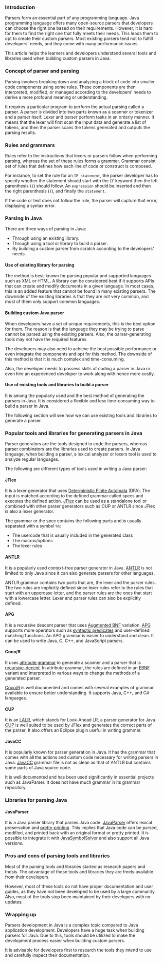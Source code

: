 ﻿### Introduction
Parsers form an essential part of any programming language. Java programming language offers many open-source parsers that developers can choose the right one based on their requirements. However, it is hard for them to find the right one that fully meets their needs. This leads them to opt to create their custom parsers. Most existing parsers tend not to fulfill developers' needs, and they come with many performance issues.

This article helps the learners and developers understand several tools and libraries used when building custom parsers in Java.

### Concept of parser and parsing
Parsing involves breaking down and analyzing a block of code into smaller code components using some rules. These components are then interpreted, modified, or managed according to the developers’ needs to derive a more profound meaning or understanding.

It requires a particular program to perform the actual parsing called a parser. A parser is divided into two parts known as a scanner or tokenizer and a parser itself. Lexer and parser perform tasks in an orderly manner. It means that the lexer will first scan the input data and generate a list of tokens, and then the parser scans the tokens generated and outputs the parsing results.

### Rules and grammars
Rules refer to the instructions that lexers or parsers follow when performing parsing, whereas the set of these rules forms a grammar. Grammar consist set of rules that defines how each line of code or construct is composed.

For instance, to set the rule for an `IF statement`, the parser developer has to specify whether the statement should start with the `IF` keyword then the left parenthesis (`(`) should follow. An `expression` should be inserted and then the right parenthesis (`)`), and finally the `statement`.

If the code or text does not follow the rule, the parser will capture that error, displaying a syntax error.

### Parsing in Java
There are three ways of parsing in Java:
- Through using an existing library.
- Through using a tool or library to build a parser.
- By building a custom parser from scratch according to the developers' needs.

#### Use of existing library for parsing
The method is best-known for parsing popular and supported languages such as XML or HTML. A library can be considered best if it supports APIs that can create and modify documents in a given language. In most cases, this is an added feature that cannot be found in many existing parsers. The downside of the existing libraries is that they are not very common, and most of them only support common languages.

#### Building custom Java parser
When developers have a set of unique requirements, this is the best option for them. The reason is that the language they may be trying to parse cannot be parsed using the existing parsers. Also, the parser-generating tools may not have the required features.

The developers may also need to achieve the best possible performance or even integrate the components and opt for this method. The downside of this method is that it is much complex and time-consuming.

Also, the developer needs to possess skills of coding a parser in Java or even hire an experienced developer to work along with hence more costly.

#### Use of existing tools and libraries to build a parser
It is among the popularly used and the best method of generating the parsers in Java. It is considered a flexible and less time-consuming way to build a parser in Java.

The following section will see how we can use existing tools and libraries to generate a parser.

### Popular tools and libraries for generating parsers in Java
Parser generators are the tools designed to code the parsers, whereas parser combinators are the libraries used to create parsers. In Java language, when building a parser, a lexical analyzer or lexers tool is used to analyze regular languages.

The following are different types of tools used in writing a Java parser:

#### JFlex
It is a lexer generator that uses [Deterministic Finite Automata](https://www.javatpoint.com/deterministic-finite-automata) (DFA). The input is matched according to the defined grammar called specs and executes the defined action. [JFlex](https://jflex.de/) can be used as a standalone tool or combined with other parser generators such as CUP or ANTLR since JFlex is also a lexer generator.

The grammar or the spec contains the following parts and is usually separated with a symbol `%%`:
- The usercode that is usually included in the generated class
- The macros/options
- The lexer rules

#### ANTLR
It is a popularly used context-free parser generator in Java. [ANTLR](https://www.antlr.org/) is not limited to only Java since it can also generate parsers for other languages.

ANTLR grammar contains two parts that are, the lexer and the parser rules. The two rules are implicitly defined since lexer rules refer to the rules that start with an uppercase letter, and the parser rules are the ones that start with a lowercase letter. Lexer and parser rules can also be explicitly defined.

#### APG
It is a recursive descent parser that uses [Augmented BNF](https://en.wikipedia.org/wiki/Augmented_Backus%E2%80%93Naur_form) variation. [APG](https://sabnf.com/) supports more operators such as [syntactic predicates](https://en.wikipedia.org/wiki/Syntactic_predicate) and user-defined matching functions. An APG grammar is easier to understand and clean. It can be used to write Java, C, C++, and JavaScript parsers.

#### Coco/R
It uses [attribute grammar](http://melt.cs.umn.edu/silver/tutorial/4_attribute_grammars/) to generate a scanner and a parser that is [recursive-decent](https://www.geeksforgeeks.org/recursive-descent-parser/). In attribute grammar, the rules are defined in an [EBNF](https://tomassetti.me/ebnf/) variant and interpreted in various ways to change the methods of a generated parser.

[Coco/R](https://csis.pace.edu/~bergin/compiler/coco/CocoJava.html) is well documented and comes with several examples of grammar available to ensure better understanding. It supports Java, C++, and C# languages.

#### CUP
It is an [LALR](https://www.geeksforgeeks.org/lalr-parser-with-examples/), which stands for Look-Ahead LR, a parser generator for Java. [CUP](http://www2.cs.tum.edu/projects/cup/) is well suited to be used by JFlex and generates the correct parts of the parser. It also offers an Eclipse plugin useful in writing grammar.

#### JavaCC
It is popularly known for parser generation in Java. It has the grammar that comes with all the actions and custom code necessary for writing parsers in Java. [JavaCC](https://cs.lmu.edu/~ray/notes/javacc/) grammar file is not as clean as that of ANTLR but contains some parts of Java source code.

It is well documented and has been used significantly in essential projects such as JavaParser. It does not have much grammar in its grammar repository.

### Libraries for parsing Java
#### JavaParser
It is a Java parser library that parses Java code. [JavaParser](https://javaparser.org/) offers lexical preservation and [pretty-printing](https://en.wikipedia.org/wiki/Prettyprint). This implies that Java code can be parsed, modified, and printed back with an original format or pretty printed.  It is possible to integrate it with [JavaSymbolSolver](https://github.com/javaparser/javasymbolsolver) and also support all Java versions.

### Pros and cons of parsing tools and libraries
Most of the parsing tools and libraries started as research papers and thesis. The advantage of these tools and libraries they are freely available from their developers.

However, most of these tools do not have proper documentation and user guides, as they have not been developed to be used by a large community. Also, most of the tools stop been maintained by their developers with no updates.

### Wrapping up
Parsers development in Java is a complex topic compared to Java application development. Developers have a huge task when building parsers for Java. Due to this, tools should be utilized to make the development process easier when building custom parsers.

It is advisable for developers first to research the tools they intend to use and carefully inspect their documentation.

